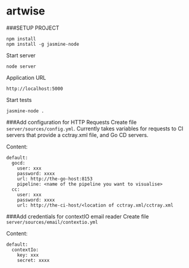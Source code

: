 artwise
=======

###SETUP PROJECT
```
npm install
npm install -g jasmine-node
```

Start server
```
node server
```

Application URL
```
http://localhost:5000
```

Start tests
```
jasmine-node .
```

###Add configuration for HTTP Requests
Create file `server/sources/config.yml`. Currently takes variables for requests to CI servers that provide a cctray.xml file, and Go CD servers.

Content:
```
default:
  gocd:
    user: xxx
    password: xxxx
    url: http://the-go-host:8153
    pipeline: <name of the pipeline you want to visualise>
  cc:
    user: xxx
    password: xxxx
    url: http://the-ci-host/<location of cctray.xml/cctray.xml
```


###Add credentials for contextIO email reader
Create file `server/sources/email/contextio.yml`

Content:
```
default:
  contextIo:
    key: xxx
    secret: xxxx
```
